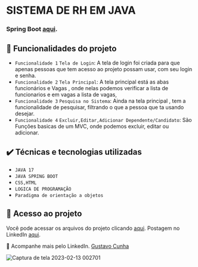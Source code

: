 # SISTEMA DE RH EM JAVA

### Spring Boot [aqui](https://start.spring.io/#!type=maven-project&language=java&platformVersion=3.2.7&packaging=jar&jvmVersion=17&groupId=com.AppRH&artifactId=AppRH&name=AppRH&description=Projeto%20AppRH&packageName=com.AppRH.AppRH&dependencies=devtools,web,data-jpa,thymeleaf).

## 🔨 Funcionalidades do projeto

- `Funcionalidade 1` `Tela de Login`: A tela de login foi criada para que apenas pessoas que tem acesso ao projeto possam usar, com seu login e senha.
- `Funcionalidade 2` `Tela Principal`: A tela principal está as abas funcionários e Vagas , onde nelas podemos verificar a lista de funcionarios e em vagas a lista de vagas,
- `Funcionalidade 3` `Pesquisa no Sistema`: Ainda na tela principal , tem a funcionalidade de pesquisar, filtrando o que a pessoa que ta usando desejar.
- `Funcionalidade 4` `Excluir,Editar,Adicionar Dependente/Candidato`: São Funções basicas de um MVC, onde podemos excluir, editar ou adicionar.
## ✔️ Técnicas e tecnologias utilizadas

- ``JAVA 17``
-  ``JAVA SPRING BOOT``
-  ``CSS,HTML``
-  ``LOGICA DE PROGRAMAÇÃO``
- ``Paradigma de orientação a objetos``

## 📁 Acesso ao projeto
Você pode acessar os arquivos do projeto clicando [aqui](https://github.com/Gustavo13Cs/SistemaRHJava).
Postagem no LinkedIn [aqui](https://www.linkedin.com/feed/update/urn:li:activity:7184560208919085059/).

💙 Acompanhe mais pelo LinkedIn. [Gustavo Cunha](https://www.linkedin.com/in/gustavo-cunha-s/)

![Captura de tela 2023-02-13 002701](https://i.ibb.co/QN6jBq0/Captura-de-tela-2024-07-20-142414.png)

